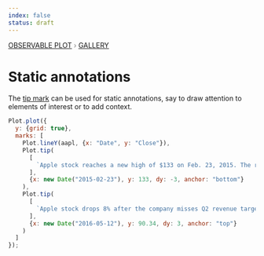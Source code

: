 ```yaml
---
index: false
status: draft
---
```


<div style="color: grey; font: 13px/25.5px var(--sans-serif); text-transform: uppercase;"><h1 style="display: none;">Plot: Static annotations</h1><a href="/plot">Observable Plot</a> › <a href="/@observablehq/plot-gallery">Gallery</a></div>

# Static annotations

The [tip mark](https://observablehq.com/plot/marks/tip) can be used for static annotations, say to draw attention to elements of interest or to add context.

```js echo
Plot.plot({
  y: {grid: true},
  marks: [
    Plot.lineY(aapl, {x: "Date", y: "Close"}),
    Plot.tip(
      [
        `Apple stock reaches a new high of $133 on Feb. 23, 2015. The release of the first Apple Watch, slated for April, is hotly anticipated.`
      ],
      {x: new Date("2015-02-23"), y: 133, dy: -3, anchor: "bottom"}
    ),
    Plot.tip(
      [
        `Apple stock drops 8% after the company misses Q2 revenue targets and reports declining iPhone sales. It reaches a two-year low of $90.34 on May 12.`
      ],
      {x: new Date("2016-05-12"), y: 90.34, dy: 3, anchor: "top"}
    )
  ]
});
```
